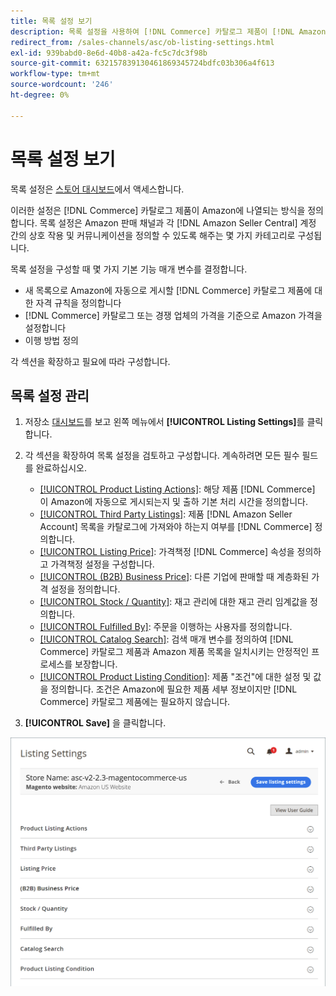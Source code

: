 ```yaml
---
title: 목록 설정 보기
description: 목록 설정을 사용하여 [!DNL Commerce] 카탈로그 제품이 [!DNL Amazon Marketplace]에 나열되는 방식을 정의합니다.
redirect_from: /sales-channels/asc/ob-listing-settings.html
exl-id: 939babd0-8e6d-40b8-a42a-fc5c7dc3f98b
source-git-commit: 632157839130461869345724bdfc03b306a4f613
workflow-type: tm+mt
source-wordcount: '246'
ht-degree: 0%

---
```


# 목록 설정 보기

목록 설정은 [스토어 대시보드](./amazon-store-dashboard.md)에서 액세스합니다.

이러한 설정은 [!DNL Commerce] 카탈로그 제품이 Amazon에 나열되는 방식을 정의합니다. 목록 설정은 Amazon 판매 채널과 각 [!DNL Amazon Seller Central] 계정 간의 상호 작용 및 커뮤니케이션을 정의할 수 있도록 해주는 몇 가지 카테고리로 구성됩니다.

목록 설정을 구성할 때 몇 가지 기본 기능 매개 변수를 결정합니다.

- 새 목록으로 Amazon에 자동으로 게시할 [!DNL Commerce] 카탈로그 제품에 대한 자격 규칙을 정의합니다
- [!DNL Commerce] 카탈로그 또는 경쟁 업체의 가격을 기준으로 Amazon 가격을 설정합니다
- 이행 방법 정의

각 섹션을 확장하고 필요에 따라 구성합니다.

## 목록 설정 관리

1. 저장소 [대시보드](./amazon-store-dashboard.md)를 보고 왼쪽 메뉴에서 **[!UICONTROL Listing Settings]**&#x200B;를 클릭합니다.

1. 각 섹션을 확장하여 목록 설정을 검토하고 구성합니다. 계속하려면 모든 필수 필드를 완료하십시오.

   - [[!UICONTROL Product Listing Actions]](./product-listing-actions.md): 해당 제품 [!DNL Commerce] 이 Amazon에 자동으로 게시되는지 및 출하 기본 처리 시간을 정의합니다.
   - [[!UICONTROL Third Party Listings]](./third-party-listing-settings.md): 제품  [!DNL Amazon Seller Account] 목록을 카탈로그에 가져와야 하는지 여부를  [!DNL Commerce] 정의합니다.
   - [[!UICONTROL Listing Price]](./listing-price.md): 가격책정  [!DNL Commerce] 속성을 정의하고 가격책정 설정을 구성합니다.
   - [[!UICONTROL (B2B) Business Price]](./business-pricing.md): 다른 기업에 판매할 때 계층화된 가격 설정을 정의합니다.
   - [[!UICONTROL Stock / Quantity]](./stock-quantity.md): 재고 관리에 대한 재고 관리 임계값을 정의합니다.
   - [[!UICONTROL Fulfilled By]](./fulfilled-by.md)\: 주문을 이행하는 사용자를 정의합니다.
   - [[!UICONTROL Catalog Search]](./catalog-search.md): 검색 매개 변수를 정의하여  [!DNL Commerce] 카탈로그 제품과 Amazon 제품 목록을 일치시키는 안정적인 프로세스를 보장합니다.
   - [[!UICONTROL Product Listing Condition]](./product-listing-condition.md): 제품 &quot;조건&quot;에 대한 설정 및 값을 정의합니다. 조건은 Amazon에 필요한 제품 세부 정보이지만 [!DNL Commerce] 카탈로그 제품에는 필요하지 않습니다.

1. **[!UICONTROL Save]** 을 클릭합니다.

![목록 설정](assets/amazon-listing-settings.png)
